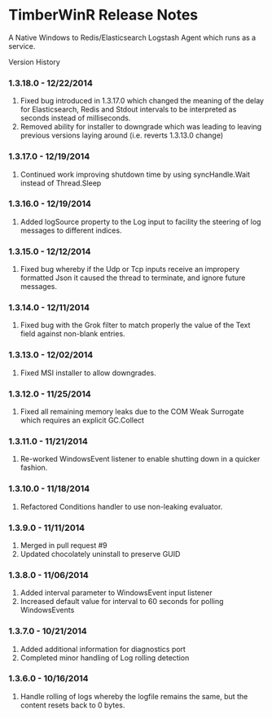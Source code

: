 ﻿TimberWinR Release Notes
==================================
A Native Windows to Redis/Elasticsearch Logstash Agent which runs as a service.

Version History

### 1.3.18.0 - 12/22/2014

1. Fixed bug introduced in 1.3.17.0 which changed the meaning of the delay for Elasticsearch, Redis and Stdout 
intervals to be interpreted as seconds instead of milliseconds.
2. Removed ability for installer to downgrade which was leading to leaving previous versions laying around (i.e. reverts 1.3.13.0 change)

### 1.3.17.0 - 12/19/2014

1. Continued work improving shutdown time by using syncHandle.Wait instead of Thread.Sleep

### 1.3.16.0 - 12/19/2014

1. Added logSource property to the Log input to facility the steering of log messages to different indices.

### 1.3.15.0 - 12/12/2014

1. Fixed bug whereby if the Udp or Tcp inputs receive an impropery formatted Json it caused the thread to terminate, and ignore
future messages.

### 1.3.14.0 - 12/11/2014

1. Fixed bug with the Grok filter to match properly the value of the Text field against non-blank entries.

### 1.3.13.0 - 12/02/2014

1. Fixed MSI installer to allow downgrades.

### 1.3.12.0 - 11/25/2014

1. Fixed all remaining memory leaks due to the COM Weak Surrogate which requires an explicit GC.Collect

### 1.3.11.0 - 11/21/2014

1. Re-worked WindowsEvent listener to enable shutting down in a quicker fashion.

### 1.3.10.0 - 11/18/2014

1. Refactored Conditions handler to use non-leaking evaluator.

### 1.3.9.0 - 11/11/2014

1. Merged in pull request #9
2. Updated chocolately uninstall to preserve GUID

### 1.3.8.0 - 11/06/2014
1. Added interval parameter to WindowsEvent input listener
2. Increased default value for interval to 60 seconds for polling WindowsEvents

### 1.3.7.0 - 10/21/2014
1. Added additional information for diagnostics port
2. Completed minor handling of Log rolling detection

### 1.3.6.0 - 10/16/2014
1. Handle rolling of logs whereby the logfile remains the same, but the content resets back to 0 bytes.




